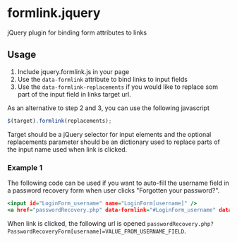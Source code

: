 formlink.jquery
===============

jQuery plugin for binding form attributes to links

## Usage

1. Include jquery.formlink.js in your page
2. Use the `data-formlink` attribute to bind links to input fields
3. Use the `data-formlink-replacements` if you would like to replace som 
part of the input field in links target url.

As an alternative to step 2 and 3, you can use the following javascript
	
```JavaScript
$(target).formlink(replacements);
```

Target should be a jQuery selector for input elements and the optional
replacements parameter should be an dictionary used to replace parts
of the input name used when link is clicked.

### Example 1

The following code can be used if you want to auto-fill the username
field in a password recovery form when user clicks "Forgotten your password?".

```RHTML
<input id="LoginForm_username" name="LoginForm[username]" />
<a href="passwordRecovery.php" data-formlink="#LoginForm_username" data-replacements='{"LoginForm": "PasswordRecoveryForm"}'>Forgotten your password?</a>
```

When link is clicked, the following url is opened `passwordRecovery.php?PasswordRecoveryForm[username]=VALUE_FROM_USERNAME_FIELD`.

